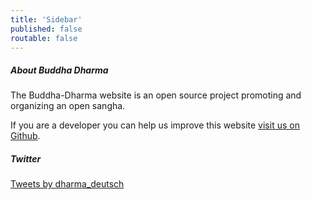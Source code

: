```yaml
---
title: 'Sidebar'
published: false
routable: false
---
```


##### About Buddha Dharma
The Buddha-Dharma website is an open source project promoting and organizing an open sangha.

If you are a developer you can help us improve this website
[visit us on Github](https://github.com/buddha-dharma).
##### Twitter
<a class="twitter-timeline" data-width="500" data-height="600" data-theme="light" href="https://twitter.com/dharma_deutsch?ref_src=twsrc%5Etfw">Tweets by dharma_deutsch</a> <script async src="//platform.twitter.com/widgets.js" charset="utf-8"></script>
